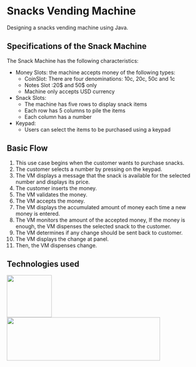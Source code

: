 # Snacks Vending Machine
Designing a snacks vending machine using Java.

## Specifications of the Snack Machine
The Snack Machine has the following characteristics:
* Money Slots: the machine accepts money of the following types:
  * CoinSlot: There are four denominations: 10c, 20c, 50c and 1c 
  * Notes Slot :20$ and 50$ only
  * Machine only accepts USD currency
* Snack Slots: 
  * The machine has five rows to display snack items
  * Each row has 5 columns to pile the items
  * Each column has a number
* Keypad:
  * Users can select the items to be purchased using a keypad

## Basic Flow
1.	This use case begins when the customer wants to purchase snacks.
2.	The customer selects a number by pressing on the keypad. 
3.	The VM displays a message that the snack is available for the selected number and displays its price.
4.	The customer inserts the money.
5. The VM validates the money.
6.	The VM accepts the money. 
7.	The VM displays the accumulated amount of money each time a new money is entered.
8.	The VM monitors the amount of the accepted money, If the money is enough, the VM dispenses the selected snack to the customer. 
9.	The VM determines if any change should be sent back to customer.
10.	The VM displays the change at panel. 
11.	Then, the VM dispenses change.

## Technologies used
<div>
 <img src="https://user-images.githubusercontent.com/81507185/166120089-f0c85094-9746-4fe6-a83f-988046899e2d.png" width="120" height="112.5"/>
 <img src="https://user-images.githubusercontent.com/81507185/166120215-e985eeec-d451-4894-890a-cbf48ad36b0c.png" width="410" height="116"/>
</div>
